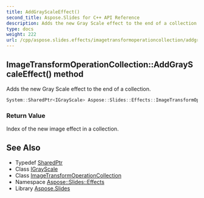 ```yaml
---
title: AddGrayScaleEffect()
second_title: Aspose.Slides for C++ API Reference
description: Adds the new Gray Scale effect to the end of a collection.
type: docs
weight: 222
url: /cpp/aspose.slides.effects/imagetransformoperationcollection/addgrayscaleeffect/
---
```

## ImageTransformOperationCollection::AddGrayScaleEffect() method


Adds the new Gray Scale effect to the end of a collection.

```cpp
System::SharedPtr<IGrayScale> Aspose::Slides::Effects::ImageTransformOperationCollection::AddGrayScaleEffect() override
```


### Return Value

Index of the new image effect in a collection.

## See Also

* Typedef [SharedPtr](../../system/sharedptr/)
* Class [IGrayScale](../igrayscale/)
* Class [ImageTransformOperationCollection](./)
* Namespace [Aspose::Slides::Effects](../)
* Library [Aspose.Slides](../../)